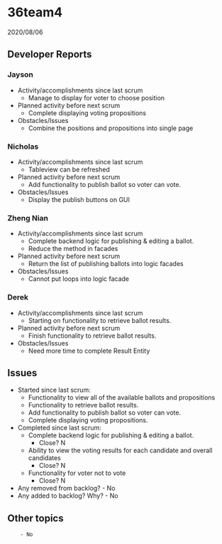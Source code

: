 #   36team4

2020/08/06

##  Developer Reports

###  Jayson

-   Activity/accomplishments since last scrum
    -   Manage to display for voter to choose position
-   Planned activity before next scrum
    -   Complete displaying voting propositions
-   Obstacles/Issues
    -   Combine the positions and propositions into single page

###  Nicholas

-   Activity/accomplishments since last scrum
    -   Tableview can be refreshed
-   Planned activity before next scrum
    -   Add functionality to publish ballot so voter can vote.
-   Obstacles/Issues
    -   Display the publish buttons on GUI

###  Zheng Nian

-   Activity/accomplishments since last scrum
    -   Complete backend logic for publishing & editing a ballot.
    -   Reduce the method in facades
-   Planned activity before next scrum
    -   Return the list of publishing ballots into logic facades
-   Obstacles/Issues
    -   Cannot put loops into logic facade

###  Derek

-   Activity/accomplishments since last scrum
    -   Starting on functionality to retrieve ballot results.
-   Planned activity before next scrum
    -   Finish functionality to retrieve ballot results.
-   Obstacles/Issues
    -   Need more time to complete Result Entity

##  Issues

-   Started since last scrum:
    -   Functionality to view all of the available ballots and propositions
    -   Functionality to retrieve ballot results.
    -   Add functionality to publish ballot so voter can vote.
    -   Complete displaying voting propositions.
-   Completed since last scrum:
    -   Complete backend logic for publishing & editing a ballot.
        -   Close? N
    -   Ability to view the voting results for each candidate and overall candidates
        -   Close? N
    -   Functionality for voter not to vote
        -   Close? N
-   Any removed from backlog?
        - No
-   Any added to backlog? Why?
        - No

##  Other topics
        - No
